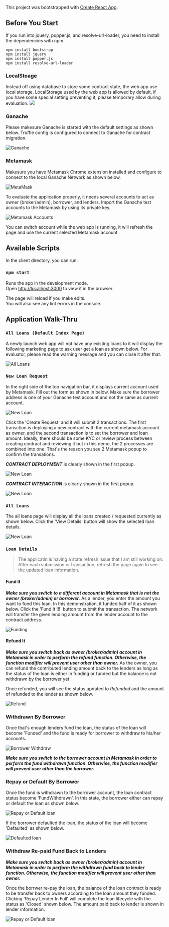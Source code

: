 This project was bootstrapped with [Create React App](https://github.com/facebook/create-react-app).


## Before You Start
If you run into jquery, popper.js, and resolve-url-loader, you need to install the dependencies with npm.
```
npm install bootstrap
npm install jquery
npm install popper.js
npm install resolve-url-loader
```

### LocalStoage
Instead off using database to store some contract state, the web app use local storage. LocalStorage used by the web app is allowed by default, if you have some special setting preventing it, please temporary allow during evaluation.
![](public/img/md_localstorage.png?raw=true)

### Ganache
Please makesure Ganache is started with the default settings as shown below. Truffle config is configured to connect to Ganache for contract migration.

![Ganache](public/img/md_ganache.png?raw=true)

### Metamask 
Makesure you have Metamask Chrome extension installed and configure to connect to the local Ganache Network as shown below.

![MetaMask](public/img/md_metamask_config.png?raw=true)

To evaluate the application properly, it needs several accounts to act as owner (broker/admin), borrower, and lenders. Import the Ganache test accounts to the Metamask by using its private key.

![Metamask Accounts](public/img/md_metamask_accounts.png?raw=true)

You can switch account while the web app is running, it will refresh the page and use the current selected Metamask account.

## Available Scripts

In the client directory, you can run:

### `npm start`

Runs the app in the development mode.<br>
Open [http://localhost:3000](http://localhost:3000) to view it in the browser.

The page will reload if you make edits.<br>
You will also see any lint errors in the console.

## Application Walk-Thru

### ```All Loans (Default Index Page)```
A newly launch web app will not have any existing loans to it will display the following marketing page to ask user get a loan as shown below. For evaluator, please read the warning message and you can close it after that.

![All Loans](public/img/md_app_default.png?raw=true)

### ```New Loan Request```
In the right side of the top navigation bar, it displays current account used by Metamask. Fill out the form as shown in below. Make sure the borrower address is one of your Ganache test account and not the same as current account.

![New Loan](public/img/md_app_newloan.png?raw=true)

Click the 'Create Request' and it will submit 2 transactions. The first transction is deploying a new contract with the current metamask account as owner, and the second transaction is to set the borrower and loan amount. Ideally, there should be some KYC or review process between creating contract and reviewing it but in this demo, the 2 processes are combined into one. That's the reason you see 2 Metamask popup to confirm the transations.

***CONTRACT DEPLOYMENT*** is clearly shown in the first popup.

![New Loan](public/img/md_app_newloan_1.png?raw=true)

***CONTRACT INTERACTION*** is clearly shown in the first popup.

![New Loan](public/img/md_app_newloan_2.png?raw=true)

### ```All Loans```

The all loans page will display all the loans created / requested currently as shown below. Click the 'View Details' button will show the selected loan details.

![New Loan](public/img/md_app_allloans.png?raw=true)

### ```Loan Details```

> The applicatin is having a state refresh issue that I am still working on. After each submission or transaction, refresh the page again to see the updated loan information.

#### Fund It

***Make sure you switch to a different account in Metamask that is not the owner (broker/admin) or borrower.*** As a lender, you enter the amount you want to fund this loan. In this demonstration, it funded half of it as shown below. Click the 'Fund It !!!' button to submit the transaction. The network will transfer the given lending amount from the lender account to the contract address.

![Funding](public/img/md_app_loandetails_1.png?raw=true)

#### Refund It

***Make sure you switch back as owner (broker/admin) account in Metamask in order to perform the refund function. Otherwise, the function modifier will prevent user other than owner.*** As the owner, you can refund the contributed lending amount back to the lenders as long as the status of the loan is either in funding or funded but the balance is not withdrawn by the borrower yet.

Once refunded, you will see the status updated to *Refunded* and the amount of refunded to the lender as shown below.

![Refund](public/img/md_app_loandetails_2.png?raw=true)

### Withdrawn By Borrower 

Once that's enough lenders fund the loan, the status of the loan will become 'Funded' and the fund is ready for borrower to withdraw to his/her accounts.

![Borrower Withdraw](public/img/md_app_loandetails_3.png?raw=true)

***Make sure you switch to the borrower account in Metamask in order to perform the fund withdrawn function. Otherwise, the function modifier will prevent user other than the borrower.***

### Repay or Default By Borrower

Once the fund is withdrawn to the borrower account, the loan contract status become 'FundWithdrawn'. In this state, the borrower either can repay or default the loan as shown below.

![Repay or Default loan](public/img/md_app_loandetails_4.png?raw=true)

If the borrower defaulted the loan, the status of the loan will become 'Defaulted' as shown below.

![Defaulted loan](public/img/md_app_loandetails_6.png?raw=true)

### Withdraw Re-paid Fund Back to Lenders

***Make sure you switch back as owner (broker/admin) account in Metamask in order to perform the withdrawn fund back to lender function. Otherwise, the function modifier will prevent user other than owner.***

Once the borrwer re-pay the loan, the balance of the loan contract is ready to be transfer back to owners according to the loan amount they funded. Clicking 'Repay Lender In Full' will complete the loan lifecycle with the status as 'Closed' shown below. The amount paid back to lender is shown in lender information.

![Repay or Default loan](public/img/md_app_loandetails_5.png?raw=true)

